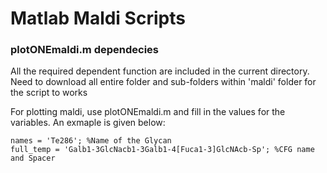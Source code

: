 # Matlab Maldi Scripts

### plotONEmaldi.m dependecies 

All the required dependent function are included in the current directory. Need to download all entire folder and sub-folders
within 'maldi' folder for the script to works 

For plotting maldi, use plotONEmaldi.m and fill in the values for the variables. An exmaple is given below:

```filename = '1.txt'; %Name of Maldi spectra file
names = 'Te286'; %Name of the Glycan
full_temp = 'Galb1-3GlcNacb1-3Galb1-4[Fuca1-3]GlcNAcb-Sp'; %CFG name and Spacer
```
